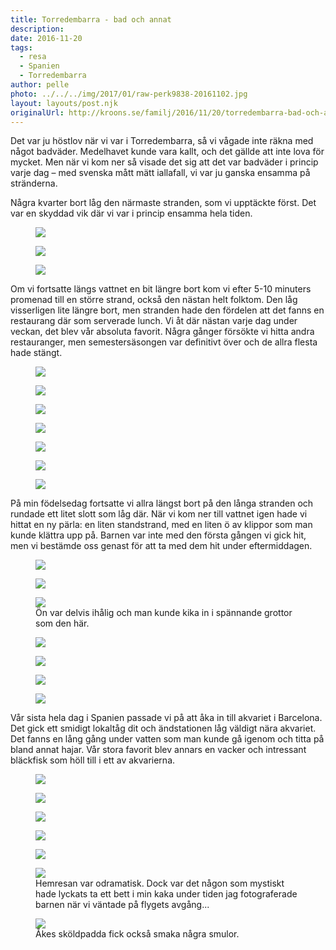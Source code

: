 ```yaml
---
title: Torredembarra - bad och annat
description: 
date: 2016-11-20
tags:
  - resa
  - Spanien
  - Torredembarra
author: pelle
photo: ../../../img/2017/01/raw-perk9838-20161102.jpg
layout: layouts/post.njk
originalUrl: http://kroons.se/familj/2016/11/20/torredembarra-bad-och-annat/
---
```

Det var ju höstlov när vi var i Torredembarra, så vi vågade inte räkna med något badväder. Medelhavet kunde vara kallt, och det gällde att inte lova för mycket. Men när vi kom ner så visade det sig att det var badväder i princip varje dag – med svenska mått mätt iallafall, vi var ju ganska ensamma på stränderna.

Några kvarter bort låg den närmaste stranden, som vi upptäckte först. Det var en skyddad vik där vi var i princip ensamma hela tiden.

<figure>
    <img class="alignnone size-full wp-image-126" src="../../../img/2017/01/raw-perk9778-20161101.jpg"/>
</figure>

<figure>
    <img class="breakout alignnone wp-image-124 size-full" src="../../../img/2017/01/raw-perk9809-20161101.jpg"/> 
</figure>

<figure>
    <img class="alignnone size-full wp-image-125" src="../../../img/2017/01/raw-perk9822-20161101.jpg"/>
</figure>

Om vi fortsatte längs vattnet en bit längre bort kom vi efter 5-10 minuters promenad till en större strand, också den nästan helt folktom. Den låg visserligen lite längre bort, men stranden hade den fördelen att det fanns en restaurang där som serverade lunch. Vi åt där nästan varje dag under veckan, det blev vår absoluta favorit. Några gånger försökte vi hitta andra restauranger, men semestersäsongen var definitivt över och de allra flesta hade stängt.

<figure>
    <img class="alignnone size-full wp-image-123" src="../../../img/2017/01/raw-perk9838-20161102.jpg"/>
</figure>

<figure>
    <img class="alignnone size-full wp-image-119" src="../../../img/2017/01/raw-perk9910-20161103.jpg"/>
</figure>

<figure>
    <img class="alignnone size-full wp-image-129" src="../../../img/2017/01/raw-perk9621-20161031.jpg"/>
</figure>

<figure>
    <img class="alignnone size-full wp-image-127" src="../../../img/2017/01/raw-perk9606-20161031.jpg"/>
</figure>

<figure>
    <img class="alignnone size-full wp-image-128" src="../../../img/2017/01/raw-perk9640-20161031.jpg"/>
</figure>

<figure>
<img class="breakout alignnone wp-image-118 size-full" src="../../../img/2017/01/raw-perk9915-20161103.jpg"/>
</figure>

<figure>
    <img class="alignnone size-full wp-image-121" src="../../../img/2017/01/raw-perk9872-20161102.jpg"/>
</figure>

På min födelsedag fortsatte vi allra längst bort på den långa stranden och rundade ett litet slott som låg där. När vi kom ner till vattnet igen hade vi hittat en ny pärla: en liten standstrand, med en liten ö av klippor som man kunde klättra upp på. Barnen var inte med den första gången vi gick hit, men vi bestämde oss genast för att ta med dem hit under eftermiddagen.

<figure>
    <img class="alignnone size-full wp-image-122" src="../../../img/2017/01/raw-perk9905-20161103.jpg"/>
</figure>

<figure>
    <img class="alignnone size-full wp-image-120" src="../../../img/2017/01/raw-perk9906-20161103.jpg"/>
</figure>

<figure>
    <img class="wp-image-117 size-full" src="../../../img/2017/01/raw-perk0022-20161103.jpg"/>
    <figcaption>Ön var delvis ihålig och man kunde kika in i spännande grottor som den här.</figcaption>
</figure>

<figure>
    <img class="alignnone size-full wp-image-116" src="../../../img/2017/01/raw-perk0026-20161103.jpg"/>
</figure>

<figure>
    <img class="alignnone size-full wp-image-114" src="../../../img/2017/01/raw-perk0078-20161103.jpg"/>
</figure>

<figure>
    <img class="alignnone size-full wp-image-113" src="../../../img/2017/01/raw-perk0114-20161103.jpg"/>
</figure>

<figure>
    <img class="breakout alignnone wp-image-115 size-full" src="../../../img/2017/01/raw-perk0068-20161103.jpg"/>
</figure>

Vår sista hela dag i Spanien passade vi på att åka in till akvariet i Barcelona. Det gick ett smidigt lokaltåg dit och ändstationen låg väldigt nära akvariet. Det fanns en lång gång under vatten som man kunde gå igenom och titta på bland annat hajar. Vår stora favorit blev annars en vacker och intressant bläckfisk som höll till i ett av akvarierna.

<figure>
    <img class="alignnone size-full wp-image-108" src="../../../img/2017/01/raw-perk0253-20161104.jpg"/>
</figure>

<figure>
    <img class="alignnone size-full wp-image-109" src="../../../img/2017/01/raw-perk0212-20161104.jpg"/>
</figure>

<figure>
    <img class="alignnone size-full wp-image-110" src="../../../img/2017/01/raw-perk0249-20161104.jpg"/>
</figure>

<figure>
    <img class="breakout alignnone wp-image-111 size-full" src="../../../img/2017/01/raw-perk0199-20161104.jpg"/>
</figure>

<figure>
    <img class="alignnone size-full wp-image-112" src="../../../img/2017/01/raw-perk0190-20161104.jpg"/>
</figure>

<figure>
    <img class="wp-image-107 size-full" src="../../../img/2017/01/raw-perk0301-20161105.jpg"/>
    <figcaption>
        Hemresan var odramatisk. Dock var det någon som mystiskt hade lyckats ta ett bett i min kaka under tiden jag fotograferade barnen när vi väntade på flygets avgång...
    </figcaption>
</figure>

<figure>
    <img class="wp-image-106 size-full" src="../../../img/2017/01/raw-perk0314-20161105.jpg"/>
    <figcaption>Åkes sköldpadda fick också smaka några smulor.</figcaption>
</figure>
